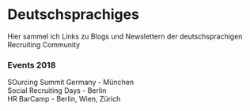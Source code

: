 # Deutschsprachiges

Hier sammel ich Links zu Blogs und Newslettern der deutschsprachigen Recruiting Community

### Events 2018

SOurcing Summit Germany - München  
Social Recruiting Days - Berlin  
HR BarCamp - Berlin, Wien, Zürich  
